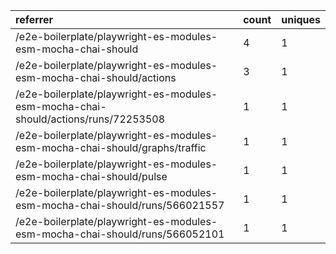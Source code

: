 | referrer                                                                           | count | uniques |
| :--------------------------------------------------------------------------------- | :---- | :------ |
| /e2e-boilerplate/playwright-es-modules-esm-mocha-chai-should                       | 4     | 1       |
| /e2e-boilerplate/playwright-es-modules-esm-mocha-chai-should/actions               | 3     | 1       |
| /e2e-boilerplate/playwright-es-modules-esm-mocha-chai-should/actions/runs/72253508 | 1     | 1       |
| /e2e-boilerplate/playwright-es-modules-esm-mocha-chai-should/graphs/traffic        | 1     | 1       |
| /e2e-boilerplate/playwright-es-modules-esm-mocha-chai-should/pulse                 | 1     | 1       |
| /e2e-boilerplate/playwright-es-modules-esm-mocha-chai-should/runs/566021557        | 1     | 1       |
| /e2e-boilerplate/playwright-es-modules-esm-mocha-chai-should/runs/566052101        | 1     | 1       |